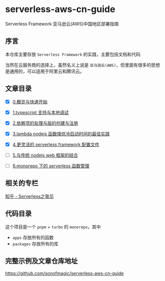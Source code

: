 # serverless-aws-cn-guide

Serverless Framework 亚马逊云(AWS)中国地区部署指南

## 序言

本仓库主要存放 `Serverless Framework` 的实践，主要包括文档和代码

当然在云服务商的选择上，虽然名义上说是 `亚马逊云(AWS)`，但里面有很多的思想是通用的，可以适用于阿里云和腾讯云。

## 文章目录

<!-- > - [ ] TODO
> - [x] Finish -->

- [x] [0.概览与快速开始](./chapter/0.overview.md)

- [x] [1.typescript 支持与本地调试](./chapter/1.nodejs-project.md)

- [x] [2.依赖项的处理与层的创建与注册](./chapter/2.layer-and-deps.md)

- [x] [3.lambda nodejs 函数降低冷启动时间的最佳实践](./chapter/3.nodejs-bundle.md)

- [x] [4.更灵活的 serverless framework 配置文件](./chapter/4.config.md)

- [ ] [5.与传统 nodejs web 框架的结合](./chapter/5.web-framework.md)

- [ ] [6.monorepo 下的 serverless 函数管理](./chapter/6.monorepo.md)

## 相关的专栏

[知乎 - Serverless之我见](https://www.zhihu.com/column/c_1340357072555393024)

## 代码目录

这个项目是一个 `pnpm` + `turbo` 的 `monorepo`，其中

- `apps` 存放所有的函数
- `packages` 存放所有的库

## 完整示例及文章仓库地址

<https://github.com/sonofmagic/serverless-aws-cn-guide>
